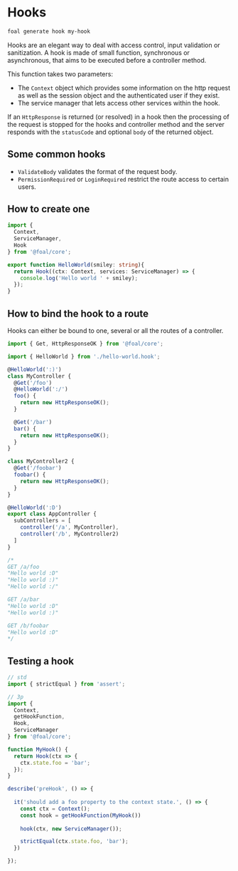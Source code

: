 # Hooks

```sh
foal generate hook my-hook
```

Hooks are an elegant way to deal with access control, input validation or sanitization. A hook is made of small function, synchronous or asynchronous, that aims to be executed before a controller method.

This function takes two parameters:
- The `Context` object which provides some information on the http request as well as the session object and the authenticated user if they exist.
- The service manager that lets access other services within the hook.

If an `HttpResponse` is returned (or resolved) in a hook then the processing of the request is stopped for the hooks and controller method and the server responds with the `statusCode` and optional `body` of the returned object.

<!--
// TODO: Write this.
> Difference between a hook and an express middleware?
> - sync or async
> - do not use res, but return, resolves a HttpResponse
> - pas de next. Si pas de valeur retounée ou d'erreur levée/rejetée, on va à l'étape suivante
> - ctx est un peu différent de req avec le state notamment
> - purpose: not to be at the end of the chain. It's really in the middle.
>
-->

<!-- > By convention post-hook names should start with `onSuccess`, `onError`, `onClientError` or `onServorError` if they are dealing only with some subclasses of `HttpResponse`.-->

## Some common hooks

- `ValidateBody` validates the format of the request body.
- `PermissionRequired` or `LoginRequired` restrict the route access to certain users.

## How to create one

```typescript
import {
  Context,
  ServiceManager,
  Hook
} from '@foal/core';

export function HelloWorld(smiley: string){
  return Hook((ctx: Context, services: ServiceManager) => {
    console.log('Hello world ' + smiley);
  });
}

```

## How to bind the hook to a route

Hooks can either be bound to one, several or all the routes of a controller.

```typescript
import { Get, HttpResponseOK } from '@foal/core';

import { HelloWorld } from './hello-world.hook';

@HelloWorld(':)')
class MyController {
  @Get('/foo')
  @HelloWorld(':/')
  foo() {
    return new HttpResponseOK();
  }

  @Get('/bar')
  bar() {
    return new HttpResponseOK();
  }
}

class MyController2 {
  @Get('/foobar')
  foobar() {
    return new HttpResponseOK();
  }
}

@HelloWorld(':D')
export class AppController {
  subControllers = [
    controller('/a', MyController),
    controller('/b', MyController2)
  ]
}

/*
GET /a/foo
"Hello world :D"
"Hello world :)"
"Hello world :/"

GET /a/bar
"Hello world :D"
"Hello world :)"

GET /b/foobar
"Hello world :D"
*/

```

## Testing a hook

```typescript
// std
import { strictEqual } from 'assert';

// 3p
import {
  Context,
  getHookFunction,
  Hook,
  ServiceManager
} from '@foal/core';

function MyHook() {
  return Hook(ctx => {
    ctx.state.foo = 'bar';
  });
}

describe('preHook', () => {
  
  it('should add a foo property to the context state.', () => {
    const ctx = Context();
    const hook = getHookFunction(MyHook())
    
    hook(ctx, new ServiceManager());

    strictEqual(ctx.state.foo, 'bar');
  })

});

```
